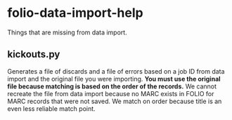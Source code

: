 # folio-data-import-help
Things that are missing from data import.

## kickouts.py
Generates a file of discards and a file of errors based on a job ID from data import and the original file you were importing. **You must use the original file because matching is based on the order of the records.** We cannot recreate the file from data import because no MARC exists in FOLIO for MARC records that were not saved. We match on order because title is an even less reliable match point.